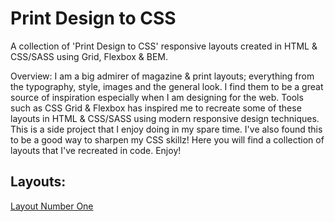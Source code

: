 # Print Design to CSS
A collection of 'Print Design to CSS' responsive layouts created in HTML &amp; CSS/SASS using Grid, Flexbox & BEM.

Overview: I am a big admirer of magazine & print layouts; everything from the typography, style, images and the general look. I find them to be a great source of inspiration especially when I am designing for the web. Tools such as CSS Grid & Flexbox has inspired me to recreate some of these layouts in HTML & CSS/SASS using modern responsive design techniques. This is a side project that I enjoy doing in my spare time. I've also found this to be a good way to sharpen my CSS skillz! Here you will find a collection of layouts that I've recreated in code. Enjoy!

## Layouts:
[Layout Number One](https://layout-number-one.netlify.app/)
